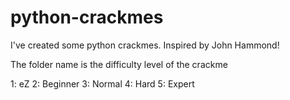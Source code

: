 # python-crackmes
I've created some python crackmes. Inspired by John Hammond!

The folder name is the difficulty level of the crackme

1: eZ
2: Beginner
3: Normal
4: Hard
5: Expert

